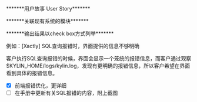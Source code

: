 \*\*\*\*\*\*\*用户故事 User Story\*\*\*\*\*\*\*

\*\*\*\*\*\*\*关联现有系统的模块\*\*\*\*\*\*\*

\*\*\*\*\*\*\*输出结果以check box方式列举\*\*\*\*\*\*\*



例如：[Xactly] SQL查询报错时，界面提供的信息不够明确

客户执行SQL查询报错的时候，界面会显示一个笼统的报错信息，而客户通过观察$KYLIN_HOME/logs/kylin.log，发现有更明确的报错信息，所以客户希望在界面看到具体的报错信息。

- [x] 前端报错优化，更详细
- [ ] 在手册中更新有关SQL报错的内容，附上截图